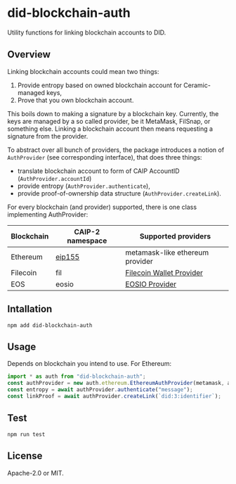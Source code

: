 # did-blockchain-auth

Utility functions for linking blockchain accounts to DID.

## Overview

Linking blockchain accounts could mean two things:

1. Provide entropy based on owned blockchain account for Ceramic-managed keys,
2. Prove that you own blockchain account.

This boils down to making a signature by a blockchain key. Currently, the keys are managed by a so called provider, be it MetaMask, FilSnap, or something else.
Linking a blockchain account then means requesting a signature from the provider.

To abstract over all bunch of providers, the package introduces a notion of `AuthProvider` (see corresponding interface), that does three things:

- translate blockchain account to form of CAIP AccountID (`AuthProvider.accountId`)
- provide entropy (`AuthProvider.authenticate`),
- provide proof-of-ownership data structure (`AuthProvider.createLink`).

For every blockchain (and provider) supported, there is one class implementing AuthProvider:

| Blockchain | CAIP-2 namespace                                                             | Supported providers                                                                  |
| ---------- | ---------------------------------------------------------------------------- | ------------------------------------------------------------------------------------ |
| Ethereum   | [eip155](https://github.com/ChainAgnostic/CAIPs/blob/master/CAIPs/caip-3.md) | metamask-like ethereum provider                                                      |
| Filecoin   | fil                                                                          | [Filecoin Wallet Provider](https://github.com/openworklabs/filecoin-wallet-provider) |
| EOS        | eosio                                                                        | [EOSIO Provider](https://github.com/sebastianmontero/eosio-local-provider#readme)    |

## Intallation

```shell
npm add did-blockchain-auth
```

## Usage

Depends on blockchain you intend to use. For Ethereum:

```typescript
import * as auth from "did-blockchain-auth";
const authProvider = new auth.ethereum.EthereumAuthProvider(metamask, address);
const entropy = await authProvider.authenticate("message");
const linkProof = await authProvider.createLink(`did:3:identifier`);
```

## Test

```shell
npm run test
```

## License

Apache-2.0 or MIT.
